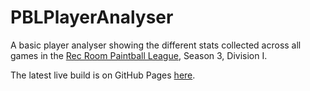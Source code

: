 # PBLPlayerAnalyser

A basic player analyser showing the different stats collected across all games in the <a href="https://recroomleague.com/">Rec Room Paintball League</a>, Season 3, Division I.

The latest live build is on GitHub Pages <a href="https://thescabbage.github.io/PBLPlayerAnalyser/">here</a>.
